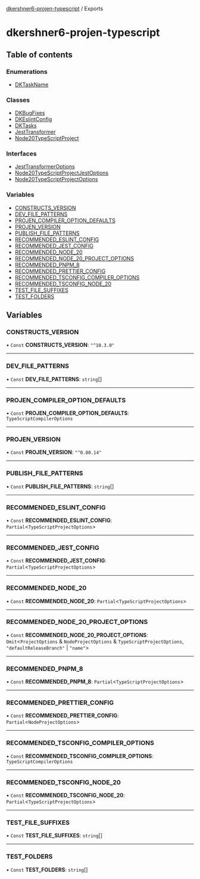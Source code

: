 [dkershner6-projen-typescript](README.md) / Exports

# dkershner6-projen-typescript

## Table of contents

### Enumerations

- [DKTaskName](enums/DKTaskName.md)

### Classes

- [DKBugFixes](classes/DKBugFixes.md)
- [DKEslintConfig](classes/DKEslintConfig.md)
- [DKTasks](classes/DKTasks.md)
- [JestTransformer](classes/JestTransformer.md)
- [Node20TypeScriptProject](classes/Node20TypeScriptProject.md)

### Interfaces

- [JestTransformerOptions](interfaces/JestTransformerOptions.md)
- [Node20TypeScriptProjectJestOptions](interfaces/Node20TypeScriptProjectJestOptions.md)
- [Node20TypeScriptProjectOptions](interfaces/Node20TypeScriptProjectOptions.md)

### Variables

- [CONSTRUCTS\_VERSION](modules.md#constructs_version)
- [DEV\_FILE\_PATTERNS](modules.md#dev_file_patterns)
- [PROJEN\_COMPILER\_OPTION\_DEFAULTS](modules.md#projen_compiler_option_defaults)
- [PROJEN\_VERSION](modules.md#projen_version)
- [PUBLISH\_FILE\_PATTERNS](modules.md#publish_file_patterns)
- [RECOMMENDED\_ESLINT\_CONFIG](modules.md#recommended_eslint_config)
- [RECOMMENDED\_JEST\_CONFIG](modules.md#recommended_jest_config)
- [RECOMMENDED\_NODE\_20](modules.md#recommended_node_20)
- [RECOMMENDED\_NODE\_20\_PROJECT\_OPTIONS](modules.md#recommended_node_20_project_options)
- [RECOMMENDED\_PNPM\_8](modules.md#recommended_pnpm_8)
- [RECOMMENDED\_PRETTIER\_CONFIG](modules.md#recommended_prettier_config)
- [RECOMMENDED\_TSCONFIG\_COMPILER\_OPTIONS](modules.md#recommended_tsconfig_compiler_options)
- [RECOMMENDED\_TSCONFIG\_NODE\_20](modules.md#recommended_tsconfig_node_20)
- [TEST\_FILE\_SUFFIXES](modules.md#test_file_suffixes)
- [TEST\_FOLDERS](modules.md#test_folders)

## Variables

### CONSTRUCTS\_VERSION

• `Const` **CONSTRUCTS\_VERSION**: ``"^10.3.0"``

___

### DEV\_FILE\_PATTERNS

• `Const` **DEV\_FILE\_PATTERNS**: `string`[]

___

### PROJEN\_COMPILER\_OPTION\_DEFAULTS

• `Const` **PROJEN\_COMPILER\_OPTION\_DEFAULTS**: `TypeScriptCompilerOptions`

___

### PROJEN\_VERSION

• `Const` **PROJEN\_VERSION**: ``"^0.80.14"``

___

### PUBLISH\_FILE\_PATTERNS

• `Const` **PUBLISH\_FILE\_PATTERNS**: `string`[]

___

### RECOMMENDED\_ESLINT\_CONFIG

• `Const` **RECOMMENDED\_ESLINT\_CONFIG**: `Partial`\<`TypeScriptProjectOptions`\>

___

### RECOMMENDED\_JEST\_CONFIG

• `Const` **RECOMMENDED\_JEST\_CONFIG**: `Partial`\<`TypeScriptProjectOptions`\>

___

### RECOMMENDED\_NODE\_20

• `Const` **RECOMMENDED\_NODE\_20**: `Partial`\<`TypeScriptProjectOptions`\>

___

### RECOMMENDED\_NODE\_20\_PROJECT\_OPTIONS

• `Const` **RECOMMENDED\_NODE\_20\_PROJECT\_OPTIONS**: `Omit`\<`ProjectOptions` & `NodeProjectOptions` & `TypeScriptProjectOptions`, ``"defaultReleaseBranch"`` \| ``"name"``\>

___

### RECOMMENDED\_PNPM\_8

• `Const` **RECOMMENDED\_PNPM\_8**: `Partial`\<`TypeScriptProjectOptions`\>

___

### RECOMMENDED\_PRETTIER\_CONFIG

• `Const` **RECOMMENDED\_PRETTIER\_CONFIG**: `Partial`\<`NodeProjectOptions`\>

___

### RECOMMENDED\_TSCONFIG\_COMPILER\_OPTIONS

• `Const` **RECOMMENDED\_TSCONFIG\_COMPILER\_OPTIONS**: `TypeScriptCompilerOptions`

___

### RECOMMENDED\_TSCONFIG\_NODE\_20

• `Const` **RECOMMENDED\_TSCONFIG\_NODE\_20**: `Partial`\<`TypeScriptProjectOptions`\>

___

### TEST\_FILE\_SUFFIXES

• `Const` **TEST\_FILE\_SUFFIXES**: `string`[]

___

### TEST\_FOLDERS

• `Const` **TEST\_FOLDERS**: `string`[]
